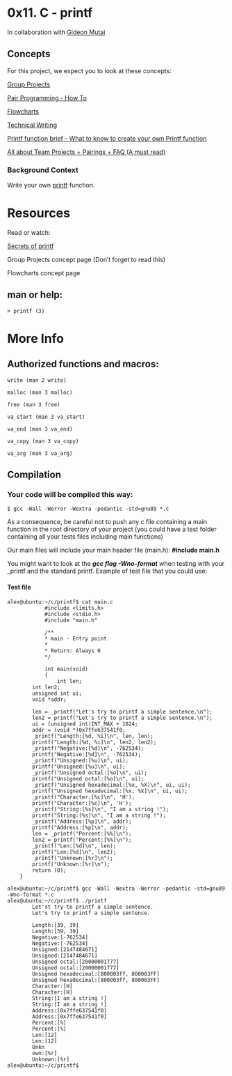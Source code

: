 # 0x11. C - printf

In collaboration with [Gideon Mutai](https://github.com/Gideon5348)


## Concepts
For this project, we expect you to look at these concepts:

[Group Projects](https://intranet.alxswe.com/concepts/111)

[Pair Programming - How To](https://intranet.alxswe.com/concepts/121)

[Flowcharts](https://intranet.alxswe.com/concepts/130)

[Technical Writing](https://intranet.alxswe.com/concepts/225)

[Printf function brief - What to know to create your own Printf function](https://intranet.alxswe.com/concepts/100034)

[All about Team Projects + Pairings + FAQ (A must read)](https://intranet.alxswe.com/concepts/100037)

### Background Context
Write your own [printf](https://github.com/kiptoobarchok/printf) function.




# Resources
Read or watch:

[Secrets of printf](https://intranet.alxswe.com/rltoken/7Vw7aUWgwC7JYUrqI4bh4Q)

Group Projects concept page (Don’t forget to read this)

Flowcharts concept page

## man or help:

    > printf (3)


# More Info
## Authorized functions and macros:
    write (man 2 write)

    malloc (man 3 malloc)
    
    free (man 3 free)
    
    va_start (man 3 va_start)
    
    va_end (man 3 va_end)
    
    va_copy (man 3 va_copy)
    
    va_arg (man 3 va_arg)


## Compilation
### Your code will be compiled this way:
    $ gcc -Wall -Werror -Wextra -pedantic -std=gnu89 *.c

As a consequence, be careful not to push any c file containing a main function in the root directory of your project (you could have a test folder containing all your tests files including main functions)

Our main files will include your main header file (main.h): 
        **#include main.h**

You might want to look at the ***gcc flag -Wno-format*** when testing with your _printf and the standard printf. Example of test file that you could use:    

#### Test file
    alex@ubuntu:~/c/printf$ cat main.c 
                #include <limits.h>
                #include <stdio.h>
                #include "main.h"
        
                /**
                * main - Entry point
                *
                * Return: Always 0
                */
        
                int main(void)
                {
                    int len;
            int len2;
            unsigned int ui;
            void *addr;

            len = _printf("Let's try to printf a simple sentence.\n");
            len2 = printf("Let's try to printf a simple sentence.\n");
            ui = (unsigned int)INT_MAX + 1024;
            addr = (void *)0x7ffe637541f0;
            _printf("Length:[%d, %i]\n", len, len);
            printf("Length:[%d, %i]\n", len2, len2);
            _printf("Negative:[%d]\n", -762534);
            printf("Negative:[%d]\n", -762534);
            _printf("Unsigned:[%u]\n", ui);
            printf("Unsigned:[%u]\n", ui);
            _printf("Unsigned octal:[%o]\n", ui);
            printf("Unsigned octal:[%o]\n", ui);
            _printf("Unsigned hexadecimal:[%x, %X]\n", ui, ui);
            printf("Unsigned hexadecimal:[%x, %X]\n", ui, ui);
            _printf("Character:[%c]\n", 'H');
            printf("Character:[%c]\n", 'H');
            _printf("String:[%s]\n", "I am a string !");
            printf("String:[%s]\n", "I am a string !");
            _printf("Address:[%p]\n", addr);
            printf("Address:[%p]\n", addr);
            len = _printf("Percent:[%%]\n");
            len2 = printf("Percent:[%%]\n");
            _printf("Len:[%d]\n", len);
            printf("Len:[%d]\n", len2);
            _printf("Unknown:[%r]\n");
            printf("Unknown:[%r]\n");
            return (0);
        }

    alex@ubuntu:~/c/printf$ gcc -Wall -Wextra -Werror -pedantic -std=gnu89 -Wno-format *.c
    alex@ubuntu:~/c/printf$ ./printf
            Let'st try to printf a simple sentence.
            Let's try to printf a simple sentence.

            Length:[39, 39]
            Length:[39, 39]
            Negative:[-762534]
            Negative:[-762534]
            Unsigned:[2147484671]
            Unsigned:[2147484671]
            Unsigned octal:[20000001777]
            Unsigned octal:[20000001777]
            Unsigned hexadecimal:[800003ff, 800003FF]
            Unsigned hexadecimal:[800003ff, 800003FF]
            Character:[H]
            Character:[H]
            String:[I am a string !]
            String:[I am a string !]
            Address:[0x7ffe637541f0]
            Address:[0x7ffe637541f0]
            Percent:[%]
            Percent:[%]
            Len:[12]
            Len:[12]
            Unkn
            own:[%r]
            Unknown:[%r]
    alex@ubuntu:~/c/printf$

                                                                